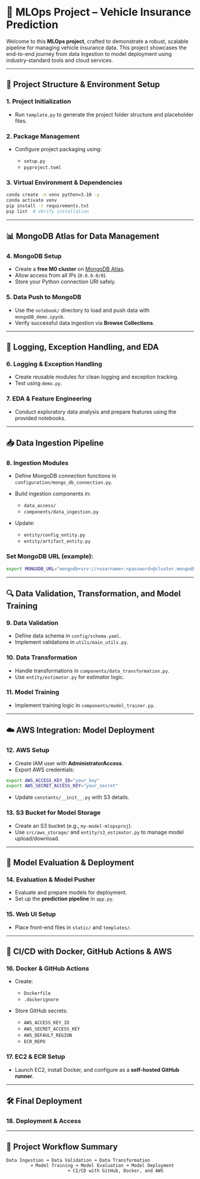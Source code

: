 # 🚗 MLOps Project – Vehicle Insurance Prediction

Welcome to this **MLOps project**, crafted to demonstrate a robust, scalable pipeline for managing vehicle insurance data. This project showcases the end-to-end journey from data ingestion to model deployment using industry-standard tools and cloud services.


---

## 📁 Project Structure & Environment Setup

### 1. Project Initialization

* Run `template.py` to generate the project folder structure and placeholder files.

### 2. Package Management

* Configure project packaging using:

  * `setup.py`
  * `pyproject.toml`

### 3. Virtual Environment & Dependencies

```bash
conda create -n venv python=3.10 -y
conda activate venv
pip install -r requirements.txt
pip list  # Verify installation
```

---

## 📊 MongoDB Atlas for Data Management

### 4. MongoDB Setup

* Create a **free M0 cluster** on [MongoDB Atlas](https://www.mongodb.com/cloud/atlas).
* Allow access from all IPs (`0.0.0.0/0`).
* Store your Python connection URI safely.

### 5. Data Push to MongoDB

* Use the `notebook/` directory to load and push data with `mongoDB_demo.ipynb`.
* Verify successful data ingestion via **Browse Collections**.

---

## 🧰 Logging, Exception Handling, and EDA

### 6. Logging & Exception Handling

* Create reusable modules for clean logging and exception tracking.
* Test using `demo.py`.

### 7. EDA & Feature Engineering

* Conduct exploratory data analysis and prepare features using the provided notebooks.

---

## 📥 Data Ingestion Pipeline

### 8. Ingestion Modules

* Define MongoDB connection functions in `configuration/mongo_db_connection.py`.
* Build ingestion components in:

  * `data_access/`
  * `components/data_ingestion.py`
* Update:

  * `entity/config_entity.py`
  * `entity/artifact_entity.py`

### Set MongoDB URL (example):

```bash
export MONGODB_URL="mongodb+srv://<username>:<password>@cluster.mongodb.net/..."
```

---

## 🔍 Data Validation, Transformation, and Model Training

### 9. Data Validation

* Define data schema in `config/schema.yaml`.
* Implement validations in `utils/main_utils.py`.

### 10. Data Transformation

* Handle transformations in `components/data_transformation.py`.
* Use `entity/estimator.py` for estimator logic.

### 11. Model Training

* Implement training logic in `components/model_trainer.py`.

---

## ☁️ AWS Integration: Model Deployment

### 12. AWS Setup

* Create IAM user with **AdministratorAccess**.
* Export AWS credentials:

```bash
export AWS_ACCESS_KEY_ID="your_key"
export AWS_SECRET_ACCESS_KEY="your_secret"
```

* Update `constants/__init__.py` with S3 details.

### 13. S3 Bucket for Model Storage

* Create an S3 bucket (e.g., `my-model-mlopsproj`).
* Use `src/aws_storage/` and `entity/s3_estimator.py` to manage model upload/download.

---

## 🚀 Model Evaluation & Deployment

### 14. Evaluation & Model Pusher

* Evaluate and prepare models for deployment.
* Set up the **prediction pipeline** in `app.py`.

### 15. Web UI Setup

* Place front-end files in `static/` and `templates/`.

---

## 🔄 CI/CD with Docker, GitHub Actions & AWS

### 16. Docker & GitHub Actions

* Create:

  * `Dockerfile`
  * `.dockerignore`
* Store GitHub secrets:

  * `AWS_ACCESS_KEY_ID`
  * `AWS_SECRET_ACCESS_KEY`
  * `AWS_DEFAULT_REGION`
  * `ECR_REPO`

### 17. EC2 & ECR Setup

* Launch EC2, install Docker, and configure as a **self-hosted GitHub runner**.

---

## 🛠️ Final Deployment

### 18. Deployment & Access

---

## 🧠 Project Workflow Summary

```
Data Ingestion ➜ Data Validation ➜ Data Transformation
         ➜ Model Training ➜ Model Evaluation ➜ Model Deployment
                       ➜ CI/CD with GitHub, Docker, and AWS
```
